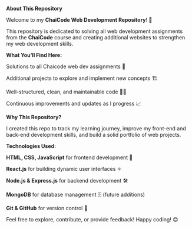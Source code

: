 **About This Repository**

Welcome to my **ChaiCode Web Development Repository**! 🚀

This repository is dedicated to solving all web development assignments from the **ChaiCode** course and creating additional websites to strengthen my web development skills.

**What You’ll Find Here:**

Solutions to all Chaicode web dev assignments 📜

Additional projects to explore and implement new concepts 🏗️

Well-structured, clean, and maintainable code 🧑‍💻

Continuous improvements and updates as I progress 📈

**Why This Repository?**

I created this repo to track my learning journey, improve my front-end and back-end development skills, and build a solid portfolio of web projects.

**Technologies Used:**

**HTML, CSS, JavaScript** for frontend development 🎨

**React.js** for building dynamic user interfaces ⚛️

**Node.js & Express.js** for backend development 🛠️

**MongoDB** for database management 🗄️ (future additions)

**Git & GitHub** for version control 🔄

Feel free to explore, contribute, or provide feedback! Happy coding! 😊
